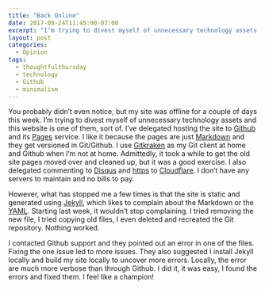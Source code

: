 ```yaml
---
title: "Back Online"
date: 2017-08-24T11:45:00-07:00
excerpt: "I’m trying to divest myself of unnecessary technology assets so I’ve delegated hosting this site to Github and its Pages service."
layout: post
categories:
  - Opinion
tags:
  - thoughtfulthursday
  - technology
  - Github
  - minimalism
---
```

You probably didn’t even notice, but my site was offline for a couple of days this week. I’m trying to divest myself of unnecessary technology assets and this website is one of them, sort of. I’ve delegated hosting the site to [Github](https://github.com/) and its [Pages](https://pages.github.com/) service. I like it because the pages are just [Markdown](/markdown.html) and they get versioned in Git/Github. I use [Gitkraken](https://www.gitkraken.com/) as my Git client at home and Github when I’m not at home. Admittedly, it took a while to get the old site pages moved over and cleaned up, but it was a good exercise. I also delegated commenting to [Disqus](https://disqus.com/) and [https](https://en.wikipedia.org/wiki/HTTPS) to [Cloudflare](https://www.cloudflare.com/). I don’t have any servers to maintain and no bills to pay.

However, what has stopped me a few times is that the site is static and generated using [Jekyll](https://jekyllrb.com/), which likes to complain about the Markdown or the [YAML](http://www.yaml.org/start.html). Starting last week, it wouldn’t stop complaining. I tried removing the new file, I tried copying old files, I even deleted and recreated the Git repository. Nothing worked.

I contacted Github support and they pointed out an error in one of the files. Fixing the one issue led to more issues. They also suggested I install Jekyll locally and build my site locally to uncover more errors. Locally, the error are much more verbose than through Github. I did it, it was easy, I found the errors and fixed them. I feel like a champion!
